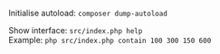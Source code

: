 Initialise autoload: `composer dump-autoload`

Show interface: `src/index.php help`  
Example: `php src/index.php contain 100 300 150 600`
